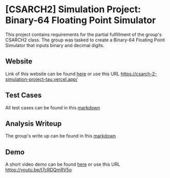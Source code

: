# [CSARCH2] Simulation Project: Binary-64 Floating Point Simulator

This project contains requirements for the partial fulfillment of the group's CSARCH2 class. The group was tasked to create a Binary-64 Floating Point Simulator that inputs binary and decimal digits.

## Website
Link of this website can be found [here](https://csarch-2-simulation-project-tau.vercel.app/) or use this URL https://csarch-2-simulation-project-tau.vercel.app/

## Test Cases
All test cases can be found in this [markdown](docs/test-cases.md) 

## Analysis Writeup
The group's write up can be found in this [markdown](docs/write-up.md)

## Demo
A short video demo can be found [here](https://youtu.be/t7cRDQmRV5o) or use this URL https://youtu.be/t7cRDQmRV5o


